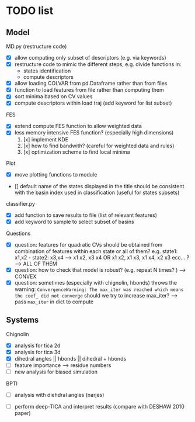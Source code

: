 # TODO list

## Model

MD.py (restructure code)
* [X] allow computing only subset of descriptors (e.g. via keywords)
* [X] restructure code to mimic the different steps, e.g. divide functions in:
  - states identification
  - compute descriptors
* [x] allow loading COLVAR from pd.Dataframe rather than from files
* [X] function to load features from file rather than computing them
* [X] sort minima based on CV values
* [X] compute descriptors within load traj (add keyword for list subset)

FES
* [x] extend compute FES function to allow weighted data
* [x] less memory intensive FES function? (especially high dimensions)
  1. [x] implement KDE
  2. [x] how to find bandwith? (careful for weighted data and rules)
  3. [x] optimization scheme to find local minima

Plot
* [x] move plotting functions to module
* [] default name of the states displayed in the title should be consistent with the basin index used in classification (useful for states subsets)

classifier.py
* [x] add function to save results to file (list of relevant features)
* [x] add keyword to sample to select subset of basins

Questions
* [X] question: features for quadratic CVs should be obtained from combination of features within each state or all of them? e.g. state1: x1,x2 - state2: x3,x4 --> x1 x2, x3 x4 OR x1 x2, x1 x3, x1 x4, x2 x3 ecc... ? --> ALL OF THEM
* [X] question: how to check that model is robust? (e.g. repeat N times? ) --> CONVEX
* [X] question: sometimes (especially with chignolin, hbonds) throws the warning: `ConvergenceWarning: The max_iter was reached which means the coef_ did not converge` should we try to increase max_iter? --> pass `max_iter` in dict to compute

## Systems

Chignolin
* [x] analysis for tica 2d 
* [x] analysis for tica 3d
* [x] dihedral angles || hbonds || dihedral + hbonds
* [ ] feature importance --> residue numbers
* [ ] new analysis for biased simulation

BPTI 
* [ ] analysis with diehdral angles (narjes)
* [ ] perform deep-TICA and interpret results (compare with DESHAW 2010 paper)


